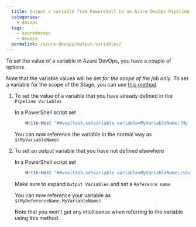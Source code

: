 ```yaml
---
  title: Output a variable from Powershell to an Azure DevOps Pipeline
  categories:
    - devops
  tags:
    - azuredevops
    - devops
  permalink: /azure-devops/output-variables/
---
```


To set the value of a variable in Azure DevOps, you have a couple of options.

Note that the variable values will be set *for the scope of the job only*. To set a variable for the scope of the Stage, you can use [this method](https://github.com/paxdev/SetReleaseVariable)

1. To set the value of a variable that you have already defined in the `Pipeline Variables`

   In a PowerShell script set 

   ```powershell
       Write-Host "##vso[task.setvariable variable=MyVariableName;]My Value"  
   ``` 

   You can now reference the variable in the normal way as `$(MyVariableName)` 

1. To set an output variable that you have not defined elsewhere

   In a PowerShell script set 

   ```powershell
       Write-Host "##vso[task.setvariable variable=MyVariableName;isOutput=true]My Value"  
   ```

   Make sure to expand `Output Variables` and set a `Reference name`

   You can now reference your variable as `$(MyReferenceName.MyVariableName)`

   Note that you won't get any intellisense when referring to the variable using this method.
